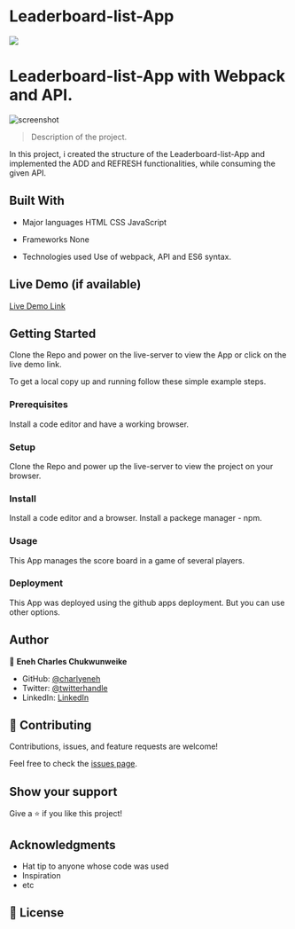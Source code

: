 # Leaderboard-list-App
![](https://img.shields.io/badge/Microverse-blueviolet)

# Leaderboard-list-App with Webpack and API.

![screenshot](./src/leaderboard2.png)

> Description of the project.

In this project, i created the structure of the Leaderboard-list-App and implemented the ADD and REFRESH functionalities, while consuming the given API.


## Built With

- Major languages
  HTML
  CSS
  JavaScript

- Frameworks
  None

- Technologies used
  Use of webpack, API and ES6 syntax.

## Live Demo (if available)

[Live Demo Link](https://charlyeneh.github.io/Leaderboard-list-App/dist/)
## Getting Started

Clone the Repo and power on the live-server to view the App or click on the live demo link.


To get a local copy up and running follow these simple example steps.

### Prerequisites
  Install a code editor and have a working browser.
### Setup
  Clone the Repo and power up the live-server to view the project on your browser.
### Install
  Install a code editor and a browser.
  Install a packege manager - npm.
### Usage
  This App manages the score board in a game of several players.
### Deployment
  This App was deployed using the github apps deployment. But you can use other options.


## Author

👤 **Eneh Charles Chukwunweike**

- GitHub: [@charlyeneh](https://github.com/charlyeneh)
- Twitter: [@twitterhandle](https://twitter.com/ProgrammerBaby?s=09)
- LinkedIn: [LinkedIn](https://www.linkedin.com/in/charles-chukwunweike-eneh-5345a2147)

## 🤝 Contributing

Contributions, issues, and feature requests are welcome!

Feel free to check the [issues page](https://github.com/charlyeneh/Leaderboard-list-App/issues/new).

## Show your support

Give a ⭐️ if you like this project!

## Acknowledgments

- Hat tip to anyone whose code was used
- Inspiration
- etc

## 📝 License

